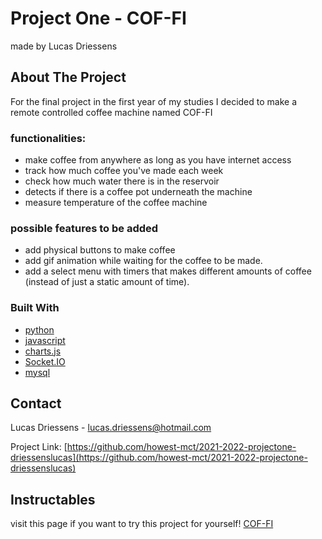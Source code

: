 <div id="top"></div>

# Project One - COF-FI
made by Lucas Driessens



<!-- ABOUT THE PROJECT -->
## About The Project



For the final project in the first year of my studies I decided to make a remote controlled coffee machine named 
COF-FI

### functionalities:
* make coffee from anywhere as long as you have internet access
* track how much coffee you've made each week
* check how much water there is in the reservoir
* detects if there is a coffee pot underneath the machine
* measure temperature of the coffee machine


### possible features to be added

* add physical buttons to make coffee
* add gif animation while waiting for the coffee to be made.
* add a select menu with timers that makes different amounts of coffee (instead of just a static amount of time).



### Built With

* [python](https://www.python.org/)
* [javascript](https://www.javascript.com/)
* [charts.js](https://www.chartjs.org/)
* [Socket.IO](https://socket.io/)
* [mysql](https://www.mysql.com/)



<!-- CONTACT -->
## Contact

Lucas Driessens - lucas.driessens@hotmail.com

Project Link: [https://github.com/howest-mct/2021-2022-projectone-driessenslucas](https://github.com/howest-mct/2021-2022-projectone-driessenslucas)




## Instructables
visit this page if you want to try this project for yourself!
[COF-FI](https://www.instructables.com/COF-FI/)


